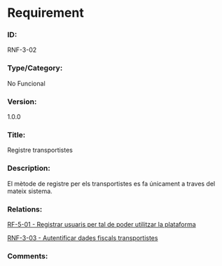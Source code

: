 # Requirement

### ID:
RNF-3-02

### Type/Category:
No Funcional

### Version:
1.0.0

### Title:
Registre transportistes

### Description:
El mètode de registre per els transportistes es fa únicament a traves del mateix sistema.

### Relations:
[RF-5-01 - Registrar usuaris per tal de poder utilitzar la plataforma](../tecnics/RF-5-01.md)

[RNF-3-03 - Autentificar dades fiscals transportistes](./RNF-3-03.md)

### Comments:

